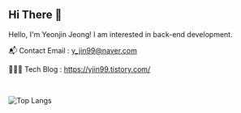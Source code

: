 ## Hi There 👋  
  
Hello, I'm Yeonjin Jeong! I am interested in back-end development.

📬  Contact Email : y_jin99@naver.com

👨🏻‍💻  Tech Blog : https://yjin99.tistory.com/
 
<br/>
<!--
### 💫 Experience
- **11st** - Machine learning developer *(Jan 2021 ~)*
- **SAP** - Student Intern, Data analyst *(Jan 2020 - Jul 2020)*
- **Google Developers** - DSC(Developer Student Clubs) Lead at South Korea *(2019-2020)*  
-->  

<!--
### ✨ Summary

- 🔭 I’m currently working on [11st corp](https://www.11st.co.kr/) as a machine learning engineer.
- 🌱 I'm currently learning Deep Learning, Computer Vision.
- 📝 I regularly write articles on [my blog](https://butter-shower.tistory.com).  
  
-->

<!--
<div sttyle='float:left'>
<img style="margin: 10px" src="https://profilinator.rishav.dev/skills-assets/python-original.svg" alt="Python" height="25" />  
<img style="margin: 10px" src="https://profilinator.rishav.dev/skills-assets/git-scm-icon.svg" alt="Git" height="25" />  
<img style="margin: 10px" src="https://profilinator.rishav.dev/skills-assets/opencv-icon.svg" alt="OpenCV" height="25" />  
</div> 
-->

![Top Langs](https://github-readme-stats.vercel.app/api/top-langs/?username=yeonjan&layout=compact)

<!--
## Github Stats  
<table><tr><td valign="top" width="50%">
<img src="https://github-readme-stats.vercel.app/api?username=yeonjan&show_icons=true&count_private=true&hide_border=true" align="left" style="width: 100%" />
</td><td valign="top" width="50%">
</td></tr></table>  
<img src="https://github-readme-stats.vercel.app/api/top-langs/?username=yeonjan&hide_border=true&layout=compact" align="left" style="width: 100%" />
<br/>  
-->

<!--
Here are some ideas to get you started:

- 🔭 I’m currently working on ...
- 🌱 I’m currently learning ...
- 👯 I’m looking to collaborate on ...
- 🤔 I’m looking for help with ...
- 💬 Ask me about ...
- 📫 How to reach me: ...
- 😄 Pronouns: ...
- ⚡ Fun fact: ...
- ...
-->
